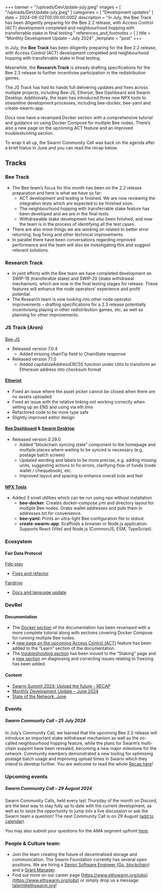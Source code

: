 +++
banner = "/uploads/DevUpdate-july.jpeg"
images = [ "/uploads/DevUpdate-july.jpeg" ]
categories = [ "Development updates" ]
date = 2024-08-02T00:00:00.000Z
description = "In July, the Bee Track has been diligently preparing for the Bee 2.2 release, with Access Control (ACT) development completed and neighbourhood hopping with transferrable stake in final testing."
references_and_footnotes = [ ]
title = "Monthly Development Update – July 2024"
_template = "post"
+++


In July, the **Bee Track** has been diligently preparing for the Bee 2.2 release, with Access Control (ACT) development completed and neighbourhood hopping with transferrable stake in final testing. 

Meanwhile, the **Research Track** is already drafting specifications for the Bee 2.3 release to further incentivise participation in the redistribution games.

The JS Track has had its hands full delivering updates and fixes across multiple projects, including Bee-JS, Etherjot, Bee Dashboard and Swarm Desktop. Additionally, the team has introduced three new NPX tools to streamline development processes, including bee-docker, bee-yaml and create-swarm-app.

Docs now have a revamped Docker section with a comprehensive tutorial and guidance on using Docker Compose for multiple Bee nodes. There’s also a new page on the upcoming ACT feature and an improved troubleshooting section.

To wrap it all up, the Swarm Community Call was back on the agenda after a brief hiatus in June and you can read the recap below.


## Tracks


### Bee Track  



* The Bee team’s focus for this month has been on the 2.2 release preparation and here is what we have so far:
    * ACT development and testing is finished. We are now reviewing the integration tests which are expected to be finished soon.
    * The neighbourhood hopping with transferrable stake feature has been developed and we are in the final tests.
    * Withdrawable stake development has also been finished, and now the team is in the process of identifying all the test cases.
* There are also more things we are working on related to better error returning, bug fixing and other technical improvements.
* In parallel there have been conversations regarding improved performance and the team will also be investigating this and suggest relevant solutions.


### Research Track 


* In joint efforts with the Bee team we have completed development on SWIP-19 (transferable stake) and SWIP-20 (stake withdrawal mechanism), which are now in the final testing stages for release. These features will enhance the node operators’ experience and profit potential. 
* The Research team is now looking into other node operator improvements – drafting specifications for a 2.3 release potentially incentivising playing in other redistribution games, etc, as well as planning for other improvements. 


### JS Track (Aron) 


####  
[Bee-JS](https://github.com/ethersphere/bee-js)

* Released version 7.0.4
    * Added missing chainTip field to ChainState response
* Released version 7.1.0
    * Added capitalizeAddressERC55 function under Utils to transform an Ethereum address into checksum format


#### [Etherjot](https://github.com/ethersphere/etherjot-web)

* Fixed an issue where the asset picker cannot be closed when there are no assets uploaded
* Fixed an issue with the relative linking not working correctly when setting up an ENS and using via eth.limo
* Refactored code to be more type safe
* Slightly improved editor design

#### [Bee Dashboard](https://github.com/ethersphere/bee-dashboard) & [Swarm Desktop](https://github.com/ethersphere/swarm-desktop)


* Released version 0.29.0
    * Added “blockchain syncing state” component to the homepage and multiple places where waiting to be synced is necessary (e.g. postage batch screen)
    * Updated wording and labels to be more precise, e.g. adding missing units, suggesting actions to fix errors, clarifying flow of funds (node wallet / chequebook), etc.
    * Improved layout and spacing to enhance overall look and feel


#### [NPX Tools](https://github.com/ethersphere/npx-tools)


* Added 3 small utilities which can be run using npx without installation
    * **bee-docker**: Creates docker-compose.yml and directory layout for multiple Bee nodes. Grabs wallet addresses and puts them in addresses.txt for convenience.
    * **bee-yaml:** Prints an ultra-light Bee configuration file to stdout.
    * **create-swarm-app**: Scaffolds a browser or Node.js application. Supports React (Vite) and Node.js (CommonJS, ESM, TypeScript).


### Ecosystem 


#### Fair Data Protocol 

[Fdp-play](https://github.com/fairDataSociety/fdp-play)



* [Fixes and refactor](https://github.com/fairDataSociety/fdp-play/pull/146)

[Fairdrive](http://fairdrive.io)



* [Docs and language update](https://github.com/fairDataSociety/fairdrive-theapp/pull/585)


### DevRel 


#### Documentation 


* The [Docker section](https://docs.ethswarm.org/docs/bee/installation/docker) of the documentation has been revamped with a more complete tutorial along with sections covering Docker Compose for running multiple Bee nodes.
* A [new page on the upcoming Access Control (ACT)](https://docs.ethswarm.org/docs/learn/technology/act) feature has been added to the “Learn” section of the documentation.
* The [troubleshooting section](https://docs.ethswarm.org/docs/bee/working-with-bee/staking#troubleshooting) has been moved to the “Staking” page and a [new section](https://docs.ethswarm.org/docs/bee/working-with-bee/staking#frozen-node) on diagnosing and correcting issues relating to freezing has been added.


#### Content



* [Swarm Summit 2024: Upload the future - RECAP](https://blog.ethswarm.org/foundation/2024/swarm-summit-2024-upload-the-future-recap/)
* [Monthly Development Update – June 2024](https://blog.ethswarm.org/foundation/2024/monthly-development-update-june-2024/)
* [State of the Network: June](https://blog.ethswarm.org/foundation/2024/state-of-the-network-june-2024/)


### Events 


##### **Swarm Community Call – 25 July 2024**

In July’s Community Call, we learned that the upcoming Bee 2.2 release will introduce an important stake withdrawal mechanism as well as the so-called neighbourhood hopping feature, while the plans for Swarm’s multi-chain support have been revealed, becoming a new major milestone for the network. Community members demonstrated a new tooling for optimising postage batch usage and improving upload times in Swarm which they intend to develop further. You are welcome to read the whole [Recap here](https://blog.ethswarm.org/foundation/2024/swarm-community-call-25-july-recap/)! 


### Upcoming events


##### **Swarm Community Call – 29 August 2024**

Swarm Community Calls, held every last Thursday of the month on Discord, are the best way to stay fully up to date with the current development, as well as to seize the opportunity to jump into a live discussion or ask the Swarm team a question! The next Community Call is on 29 August ([add to calendar](https://www.addevent.com/event/fo22320451)).

You may also submit your questions for the AMA segment upfront [here](https://airtable.com/appNS3aNAw7rihPeg/shrBRyrMkXFsJvLS3)**.**


### People & Culture team:



* Join the team creating the future of decentralised storage and communication. The Swarm Foundation currently has several open positions. We are hiring a [Senior Software Engineer (Go, blockchain](https://www.ethswarm.org/jobs/senior-software-engineer-go)) and a [Grant Manager](https://www.ethswarm.org/jobs/grant-manager).
* Find out more on our career page [https://www.ethswarm.org/jobs](https://www.ethswarm.org/jobs) or simply drop us a message: talent@ethswarm.org! 